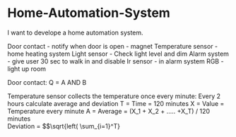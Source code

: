 # Home-Automation-System

I want to develope a home automation system.

Door contact - notify when door is open - magnet
Temperature sensor - home heating system
Light sensor -  Check light level and dim
Alarm system - give user 30 sec to walk in and disable
Ir sensor - in alarm system
RGB - light up room

Door contact:
Q = A AND B

Temperature sensor collects the temperature once every minute:
Every 2 hours calculate average and deviation
T = Time = 120 minutes
X = Value = Temperature every minute
A = Average = (X_1 + X_2 + ….. +X_T) / 120 minutes <br />
Deviation = $$\sqrt{left( \sum_{i=1}^T}

